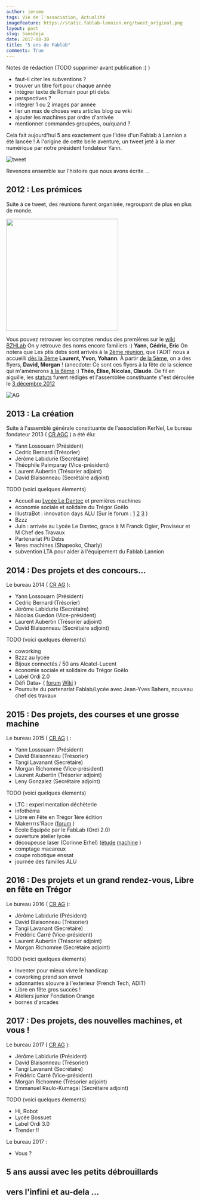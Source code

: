 ```yaml
---
author: jerome
tags: Vie de l'association, Actualité
imagefeature: https://static.fablab-lannion.org/tweet_original.png
layout: post
slug: 5ansdeja
date: 2017-08-30
title: "5 ans de Fablab"
comments: True
---
```


Notes de rédaction (TODO supprimer avant publication :) )
* faut-il citer les subventions ?
* trouver un titre fort pour chaque année
* intégrer texte de Romain pour pti debs
* perspectives ?
* intégrer 1 ou 2 images par année
* lier un max de choses vers articles blog ou wiki
* ajouter les machines par ordre d'arrivée
* mentionner commandes groupées, ou/quand ?


Cela fait aujourd'hui 5 ans exactement que l'idée d'un Fablab à Lannion a été lancée !
À  l'origine de cette belle aventure, un tweet jeté à la mer numérique par notre président fondateur Yann.

![tweet](https://static.fablab-lannion.org/tweet_original.png)

Revenons ensemble sur l'histoire que nous avons écrite ...

## 2012 : Les prémices
Suite à ce tweet, des réunions furent organisée, regroupant de plus en plus de monde.

<img src="https://static.fablab-lannion.org/Reunion10.jpg" width="300">

Vous pouvez retrouver les comptes rendus des premières sur le [wiki BZHLab](http://bzhlab.wikidot.com/fablab-lannion)
On y retrouve des noms encore familiers :) **Yann, Cédric, Eric**
On notera que Les ptis debs sont arrivés à la [2ème réunion](http://yann.lossouarn.net/2012/09/30/compte-rendu-de-la-reunion-fablab2-et-annonce-de-la-reunion-3/), que l'ADIT nous a accueilli [dès la 3ème](http://yann.lossouarn.net/2012/10/02/compte-rendu-de-la-reunion-fablab-3/) **Laurent, Yvon, Yohann**. À partir [de la 5ème](http://www.fablab-lannion.org/2012/10/compte-rendu-de-la-reunion-5), on a des flyers, **David, Morgan** ! (anecdote: Ce sont ces flyers à la fête de la science qui m'amènerons [à la 6ème](http://www.fablab-lannion.org/2012/10/compte-rendu-de-la-reunion-6) :) **Théo, Élise, Nicolas, Claude**. De fil en aiguille, les [statuts](http://wiki.fablab-lannion.org//index.php?title=Statuts) furent rédigés et l'assemblée constituante s"est déroulée le [3 décembre 2012](http://www.fablab-lannion.org/2012/12/assemblee-constituante.html)

![AG](https://static.fablab-lannion.org/FABLAB2-300x200.jpg)

## 2013 : La création

Suite à l'assemblé générale constituante de l'association KerNel,
Le bureau fondateur 2013 ( [CR AGC](http://wiki.fablab-lannion.org/index.php?title=Compte_Rendu_AG_2012) ) a été élu:
* Yann Lossouarn (Président)
* Cedric Bernard (Trésorier)
* Jérôme Labidurie (Secrétaire)
* Théophile Paimparay (Vice-président)
* Laurent Aubertin (Trésorier adjoint)
* David Blaisonneau (Secrétaire adjoint)


TODO (voici quelques élements)
* Accueil au [Lycée Le Dantec](http://lycee-ledantec.fr/) et premières machines
* économie sociale et solidaire du Trégor Goëlo
* IllustraBot : innovation days ALU (Sur le forum : [1](http://forum.fablab-lannion.org/viewtopic.php?f=2&t=241) [2](http://forum.fablab-lannion.org/viewtopic.php?f=2&t=239) [3](http://forum.fablab-lannion.org/viewtopic.php?f=2&t=240) )
* Bzzz
* Juin : arrivée au Lycée Le Dantec, grace à M Franck Ogier, Proviseur et M Chef des Travaux
* Partenariat Pti Debs
* 1ères machines (Shapeoko, Charly)
* subvention LTA pour aider à l'équipement du Fablab Lannion


## 2014 : Des projets et des concours... 


Le bureau 2014 ( [CR AG](http://wiki.fablab-lannion.org/index.php?title=Compte_Rendu_AG_2013) ):
* Yann Lossouarn (Président)
* Cedric Bernard (Trésorier)
* Jérôme Labidurie (Secrétaire)
* Nicolas Guedon (Vice-président)
* Laurent Aubertin (Trésorier adjoint)
* David Blaisonneau (Secrétaire adjoint)

TODO (voici quelques élements)
* coworking
* Bzzz au lycée
* Bijoux connectés / 50 ans Alcatel-Lucent
* économie sociale et solidaire du Trégor Goëlo
* Label Ordi 2.0
* Défi Data+ ( [forum](http://forum.fablab-lannion.org/viewtopic.php?f=2&t=263) [Wiki](http://wiki.fablab-lannion.org/index.php?title=Cat%C3%A9gorie:Data%2B) )
* Poursuite du partenariat Fablab/Lycée avec Jean-Yves Bahers, nouveau chef des travaux

## 2015 : Des projets, des courses et une grosse machine

Le bureau 2015 ( [CR AG](http://wiki.fablab-lannion.org/index.php?title=Compte_Rendu_AG_2014) ) :
* Yann Lossouarn (Président)
* David Blaisonneau (Trésorier)
* Tangi Lavanant (Secrétaire)
* Morgan Richomme (Vice-président)
* Laurent Aubertin (Trésorier adjoint)
* Leny Gonzalez (Secrétaire adjoint)



TODO (voici quelques élements)
* LTC : experimentation déchèterie
* infothéma
* Libre en Fête en Trégor 1ère édition
* Makerrrrs'Race ([forum](http://forum.fablab-lannion.org/viewtopic.php?f=2&t=92) )
* Ecole Equipée par le FabLab (Ordi 2.0)
* ouverture atelier lycée
* découpeuse laser (Corinne Erhel) ([étude](http://wiki.fablab-lannion.org/index.php?title=ReunionLaser29042015) [machine](http://wiki.fablab-lannion.org/index.php?title=D%C3%A9coupeuse_laser_Keyland) )
* comptage macareux
* coupe robotique enssat
* journée des familles ALU



## 2016 : Des projets et un grand rendez-vous, Libre en fête en Trégor

Le bureau 2016 ( [CR AG](http://wiki.fablab-lannion.org/index.php?title=Compte_Rendu_AG_2015) ):
* Jérôme Labidurie (Président)
* David Blaisonneau (Trésorier)
* Tangi Lavanant (Secrétaire)
* Frédéric Carré (Vice-président)
* Laurent Aubertin (Trésorier adjoint)
* Morgan Richomme (Secrétaire adjoint)

TODO (voici quelques élements)
* Inventer pour mieux vivre le handicap
* coworking prend son envol
* adonnantes s(ouvre à l'exterieur (French Tech, ADIT)
* Libre en fête gros succès !
* Ateliers junior Fondation Orange
* bornes d'arcades

## 2017  : Des projets, des nouvelles machines, et vous !

Le bureau 2017 ( [CR AG](http://wiki.fablab-lannion.org/index.php?title=Compte_Rendu_AG_2016) ):
* Jérôme Labidurie (Président)
* David Blaisonneau (Trésorier)
* Tangi Lavanant (Secrétaire)
* Frédéric Carré (Vice-président)
* Morgan Richomme (Trésorier adjoint)
* Emmanuel Raulo-Kumagai (Secrétaire adjoint)


TODO (voici quelques élements)
* Hi, Robot
* Lycée Bossuet
* Label Ordi 3.0
* Trender !!

Le bureau 2017 :
* Vous ?

## 5 ans aussi avec les petits débrouillards

## vers l'infini et au-dela ...
